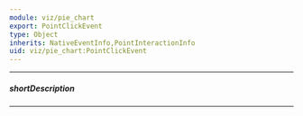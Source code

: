 ```yaml
---
module: viz/pie_chart
export: PointClickEvent
type: Object
inherits: NativeEventInfo,PointInteractionInfo
uid: viz/pie_chart:PointClickEvent
---
```

---
##### shortDescription
<!-- Description goes here -->

---
<!-- Description goes here -->